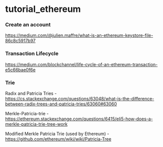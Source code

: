 # tutorial_ethereum

### Create an account
https://medium.com/@julien.maffre/what-is-an-ethereum-keystore-file-86c8c5917b97

### Transaction Lifecycle
https://medium.com/blockchannel/life-cycle-of-an-ethereum-transaction-e5c66bae0f6e


### Trie
Radix and Patricia Tries - https://cs.stackexchange.com/questions/63048/what-is-the-difference-between-radix-trees-and-patricia-tries/63060#63060

Merkle-Patricia-trie - https://ethereum.stackexchange.com/questions/6415/eli5-how-does-a-merkle-patricia-trie-tree-work

Modified Merkle Patricia Trie (used by Ethereum) - https://github.com/ethereum/wiki/wiki/Patricia-Tree

